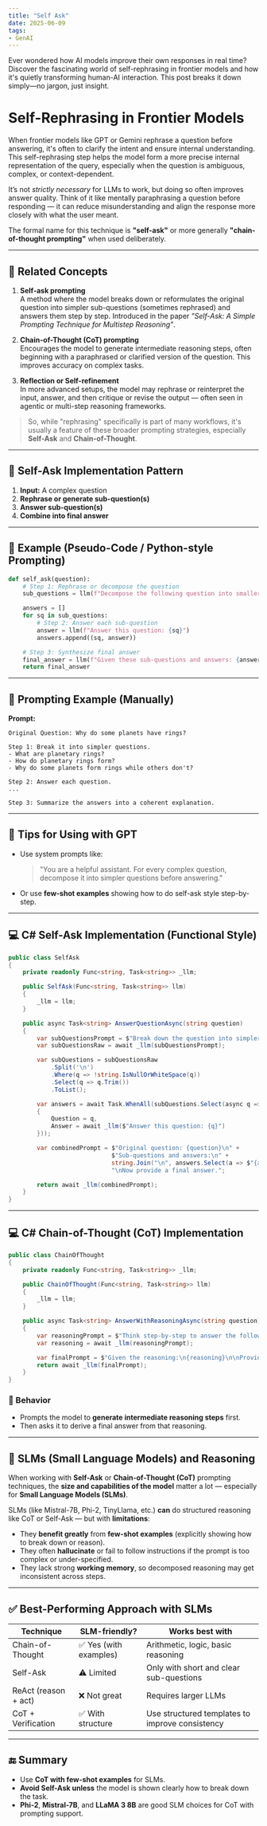```yaml
---
title: "Self Ask"
date: 2025-06-09
tags:
- GenAI
---
```


Ever wondered how AI models improve their own responses in real time? Discover the fascinating world of self-rephrasing in frontier models and how it's quietly transforming human-AI interaction. This post breaks it down simply—no jargon, just insight.

# Self-Rephrasing in Frontier Models

When frontier models like GPT or Gemini rephrase a question before answering, it's often to clarify the intent and ensure internal understanding. This self-rephrasing step helps the model form a more precise internal representation of the query, especially when the question is ambiguous, complex, or context-dependent.

It’s not *strictly necessary* for LLMs to work, but doing so often improves answer quality. Think of it like mentally paraphrasing a question before responding — it can reduce misunderstanding and align the response more closely with what the user meant.

The formal name for this technique is **"self-ask"** or more generally **"chain-of-thought prompting"** when used deliberately.

---

## 🧩 Related Concepts

1. **Self-ask prompting**  
   A method where the model breaks down or reformulates the original question into simpler sub-questions (sometimes rephrased) and answers them step by step. Introduced in the paper *"Self-Ask: A Simple Prompting Technique for Multistep Reasoning"*.

2. **Chain-of-Thought (CoT) prompting**  
   Encourages the model to generate intermediate reasoning steps, often beginning with a paraphrased or clarified version of the question. This improves accuracy on complex tasks.

3. **Reflection or Self-refinement**  
   In more advanced setups, the model may rephrase or reinterpret the input, answer, and then critique or revise the output — often seen in agentic or multi-step reasoning frameworks.

> So, while "rephrasing" specifically is part of many workflows, it's usually a feature of these broader prompting strategies, especially **Self-Ask** and **Chain-of-Thought**.

---

## 🔹 Self-Ask Implementation Pattern

1. **Input:** A complex question  
2. **Rephrase or generate sub-question(s)**  
3. **Answer sub-question(s)**  
4. **Combine into final answer**

---

## 🔧 Example (Pseudo-Code / Python-style Prompting)

```python
def self_ask(question):
    # Step 1: Rephrase or decompose the question
    sub_questions = llm(f"Decompose the following question into smaller questions: {question}")

    answers = []
    for sq in sub_questions:
        # Step 2: Answer each sub-question
        answer = llm(f"Answer this question: {sq}")
        answers.append((sq, answer))

    # Step 3: Synthesize final answer
    final_answer = llm(f"Given these sub-questions and answers: {answers}, provide a final answer to: {question}")
    return final_answer
````

---

## 🧠 Prompting Example (Manually)

**Prompt:**

```
Original Question: Why do some planets have rings?

Step 1: Break it into simpler questions.
- What are planetary rings?
- How do planetary rings form?
- Why do some planets form rings while others don't?

Step 2: Answer each question.
...

Step 3: Summarize the answers into a coherent explanation.
```

---

## 🧪 Tips for Using with GPT

* Use system prompts like:

  > "You are a helpful assistant. For every complex question, decompose it into simpler questions before answering."

* Or use **few-shot examples** showing how to do self-ask style step-by-step.

---

## 💻 C# Self-Ask Implementation (Functional Style)

```csharp
public class SelfAsk
{
    private readonly Func<string, Task<string>> _llm;

    public SelfAsk(Func<string, Task<string>> llm)
    {
        _llm = llm;
    }

    public async Task<string> AnswerQuestionAsync(string question)
    {
        var subQuestionsPrompt = $"Break down the question into simpler questions: {question}";
        var subQuestionsRaw = await _llm(subQuestionsPrompt);

        var subQuestions = subQuestionsRaw
            .Split('\n')
            .Where(q => !string.IsNullOrWhiteSpace(q))
            .Select(q => q.Trim())
            .ToList();

        var answers = await Task.WhenAll(subQuestions.Select(async q => new
        {
            Question = q,
            Answer = await _llm($"Answer this question: {q}")
        }));

        var combinedPrompt = $"Original question: {question}\n" +
                             $"Sub-questions and answers:\n" +
                             string.Join("\n", answers.Select(a => $"{a.Question} => {a.Answer}")) +
                             "\nNow provide a final answer.";

        return await _llm(combinedPrompt);
    }
}
```

---

## 💻 C# Chain-of-Thought (CoT) Implementation

```csharp
public class ChainOfThought
{
    private readonly Func<string, Task<string>> _llm;

    public ChainOfThought(Func<string, Task<string>> llm)
    {
        _llm = llm;
    }

    public async Task<string> AnswerWithReasoningAsync(string question)
    {
        var reasoningPrompt = $"Think step-by-step to answer the following question:\n{question}";
        var reasoning = await _llm(reasoningPrompt);

        var finalPrompt = $"Given the reasoning:\n{reasoning}\n\nProvide the final answer.";
        return await _llm(finalPrompt);
    }
}
```

### 🧠 Behavior

* Prompts the model to **generate intermediate reasoning steps** first.
* Then asks it to derive a final answer from that reasoning.

---

## 🔸 SLMs (Small Language Models) and Reasoning

When working with **Self-Ask** or **Chain-of-Thought (CoT)** prompting techniques, the **size and capabilities of the model** matter a lot — especially for **Small Language Models (SLMs)**.

SLMs (like Mistral-7B, Phi-2, TinyLlama, etc.) **can** do structured reasoning like CoT or Self-Ask — but with **limitations**:

* They **benefit greatly** from **few-shot examples** (explicitly showing how to break down or reason).
* They often **hallucinate** or fail to follow instructions if the prompt is too complex or under-specified.
* They lack strong **working memory**, so decomposed reasoning may get inconsistent across steps.

---

## ✅ Best-Performing Approach with SLMs

| Technique            | SLM-friendly?         | Works best with                                 |
| -------------------- | --------------------- | ----------------------------------------------- |
| Chain-of-Thought     | ✅ Yes (with examples) | Arithmetic, logic, basic reasoning              |
| Self-Ask             | ⚠️ Limited            | Only with short and clear sub-questions         |
| ReAct (reason + act) | ❌ Not great           | Requires larger LLMs                            |
| CoT + Verification   | ✅ With structure      | Use structured templates to improve consistency |

---

## 🔚 Summary

* Use **CoT with few-shot examples** for SLMs.
* **Avoid Self-Ask unless** the model is shown clearly how to break down the task.
* **Phi-2**, **Mistral-7B**, and **LLaMA 3 8B** are good SLM choices for CoT with prompting support.
